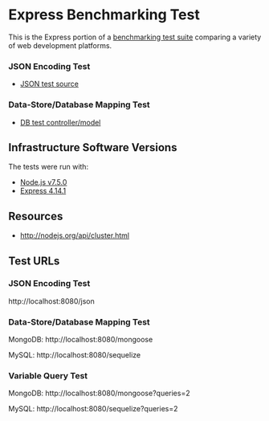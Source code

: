 # Express Benchmarking Test

This is the Express portion of a [benchmarking test suite](../) comparing a variety of web development platforms.

### JSON Encoding Test

* [JSON test source](app.js)

### Data-Store/Database Mapping Test

* [DB test controller/model](app.js)

## Infrastructure Software Versions
The tests were run with:
* [Node.js v7.5.0](http://nodejs.org/)
* [Express 4.14.1](http://expressjs.com/)

## Resources
* http://nodejs.org/api/cluster.html

## Test URLs
### JSON Encoding Test

http://localhost:8080/json

### Data-Store/Database Mapping Test

MongoDB:
http://localhost:8080/mongoose

MySQL:
http://localhost:8080/sequelize

### Variable Query Test

MongoDB:
http://localhost:8080/mongoose?queries=2

MySQL:
http://localhost:8080/sequelize?queries=2
